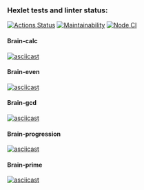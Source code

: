 ### Hexlet tests and linter status:
[![Actions Status](https://github.com/disha1010/frontend-project-lvl1/workflows/hexlet-check/badge.svg)](https://github.com/disha1010/frontend-project-lvl1/actions)
[![Maintainability](https://api.codeclimate.com/v1/badges/a99a88d28ad37a79dbf6/maintainability)](https://codeclimate.com/github/codeclimate/codeclimate/maintainability)
[![Node CI](https://github.com/hexlet-boilerplates/nodejs-package/workflows/Node%20CI/badge.svg)](https://github.com/hexlet-boilerplates/nodejs-package/actions)

#### Brain-calc
[![asciicast](https://asciinema.org/a/eBBiNOQUYQ3T2ll3AU7CTJsWd.svg)](https://asciinema.org/a/eBBiNOQUYQ3T2ll3AU7CTJsWd)

#### Brain-even
[![asciicast](https://asciinema.org/a/xzTKWo3GFC6zjtE0E92wPdK9P.svg)](https://asciinema.org/a/xzTKWo3GFC6zjtE0E92wPdK9P)

#### Brain-gcd
[![asciicast](https://asciinema.org/a/P9g9QCT31Ow0NO2rIHa06YKxj.svg)](https://asciinema.org/a/P9g9QCT31Ow0NO2rIHa06YKxj)
#### Brain-progression
[![asciicast](https://asciinema.org/a/hE0SS2r1sryW5ZcSBFxaeLehn.svg)](https://asciinema.org/a/hE0SS2r1sryW5ZcSBFxaeLehn)

#### Brain-prime
[![asciicast](https://asciinema.org/a/gLpWxZsXfadPtS0eOJhAwUbwn.svg)](https://asciinema.org/a/gLpWxZsXfadPtS0eOJhAwUbwn)